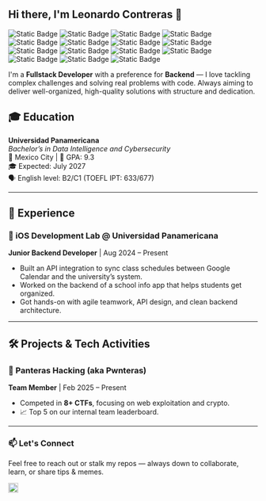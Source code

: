 ## Hi there, I'm Leonardo Contreras 👋

![Static Badge](https://img.shields.io/badge/-Python?style=flat-square&logo=python&logoColor=%23FFFFFF&label=Python&labelColor=%233776AB&color=%2300000000)
![Static Badge](https://img.shields.io/badge/-FastAPI?style=flat-square&logo=FastAPI&logoColor=%23FFFFFF&label=FastAPI&labelColor=%23009688&color=%2300000000)
![Static Badge](https://img.shields.io/badge/-React?style=flat-square&logo=React&logoColor=%23FFFFFF&label=React&labelColor=%233096FE&color=%2300000000)
![Static Badge](https://img.shields.io/badge/-Tailwind?style=flat-square&logo=Tailwind%20CSS&logoColor=%23FFFFFF&label=Tailwind&labelColor=%2306B6D4&color=%2300000000)
![Static Badge](https://img.shields.io/badge/-TypeScript?style=flat-square&logo=TypeScript&logoColor=%23FFFFFF&label=TypeScript&labelColor=%233178C6&color=%2300000000)
![Static Badge](https://img.shields.io/badge/-Angular?style=flat-square&logo=Angular&logoColor=%23FFFFFF&label=Angular&labelColor=%23C50836&color=%2300000000)
![Static Badge](https://img.shields.io/badge/-Flutter?style=flat-square&logo=Flutter&logoColor=%23FFFFFF&label=Flutter&labelColor=%2302569B&color=%2300000000)
![Static Badge](https://img.shields.io/badge/-MySQL?style=flat-square&logo=MySQL&logoColor=%23FFFFFF&label=MySQL&labelColor=%234479A1&color=%2300000000)
![Static Badge](https://img.shields.io/badge/-postgresql?style=flat-square&logo=PostgreSQL&logoColor=%23FFFFFF&label=PostgreSQL&labelColor=%234169E1&color=%2300000000)
![Static Badge](https://img.shields.io/badge/-Csharp?style=flat-square&logo=C%2B%2B&logoColor=%23FFFFFF&label=C%23&labelColor=%23663399&color=%2300000000)
![Static Badge](https://img.shields.io/badge/-Cplus?style=flat-square&logo=C%2B%2B&logoColor=%23FFFFFF&label=C%2B%2B&labelColor=%2300599C&color=%2300000000)
![Static Badge](https://img.shields.io/badge/-Git?style=flat-square&logo=Git&logoColor=%23FFFFFF&label=Git&labelColor=%23F05032&color=%2300000000)
![Static Badge](https://img.shields.io/badge/-Docker?style=flat-square&logo=Docker&logoColor=%23FFFFFF&label=Docker&labelColor=%232496ED&color=%2300000000)
![Static Badge](https://img.shields.io/badge/-supabase?style=flat-square&logo=Supabase&logoColor=%23FFFFFF&label=Supabase&labelColor=%233FCF8E&color=%2300000000)
![Static Badge](https://img.shields.io/badge/-firebase?style=flat-square&logo=Firebase&logoColor=%23FFFFFF&label=Firebase&labelColor=%23DD2C00&color=%2300000000)

I'm a **Fullstack Developer** with a preference for **Backend** — I love tackling complex challenges and solving real problems with code. Always aiming to deliver well-organized, high-quality solutions with structure and dedication.

## 🎓 Education

**Universidad Panamericana**  
_Bachelor’s in Data Intelligence and Cybersecurity_  
📍 Mexico City | 🧠 GPA: 9.3  
🎓 Expected: July 2027  
🗣️ English level: B2/C1 (TOEFL IPT: 633/677)

---

## 💼 Experience

### 🧪 iOS Development Lab @ Universidad Panamericana  
**Junior Backend Developer** | Aug 2024 – Present  

- Built an API integration to sync class schedules between Google Calendar and the university’s system.
- Worked on the backend of a school info app that helps students get organized.
- Got hands-on with agile teamwork, API design, and clean backend architecture.

---

## 🛠️ Projects & Tech Activities

### 🐾 Panteras Hacking (aka Pwnteras)  
**Team Member** | Feb 2025 – Present  

- Competed in **8+ CTFs**, focusing on web exploitation and crypto.
- 📈 Top 5 on our internal team leaderboard.

---

### 📫 Let's Connect

Feel free to reach out or stalk my repos — always down to collaborate, learn, or share tips & memes.

<a href="https://www.linkedin.com/in/leopcontreras" target="_blank">
  <img src="https://img.shields.io/badge/LinkedIn-0077B5?style=flat-square&logo=linkedin&logoColor=white" alt="LinkedIn" height="20">
</a>

<!--
**leop-contreras/leop-contreras** is a ✨ _special_ ✨ repository because its `README.md` (this file) appears on your GitHub profile.

Here are some ideas to get you started:

- 🔭 I’m currently working on ...
- 🌱 I’m currently learning ...
- 👯 I’m looking to collaborate on ...
- 🤔 I’m looking for help with ...
- 💬 Ask me about ...
- 📫 How to reach me: ...
- 😄 Pronouns: ...
- ⚡ Fun fact: ...
-->
